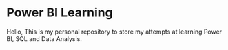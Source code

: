 # Power BI Learning
Hello,
This is my personal repository to store my attempts at learning Power BI, SQL and Data Analysis.

